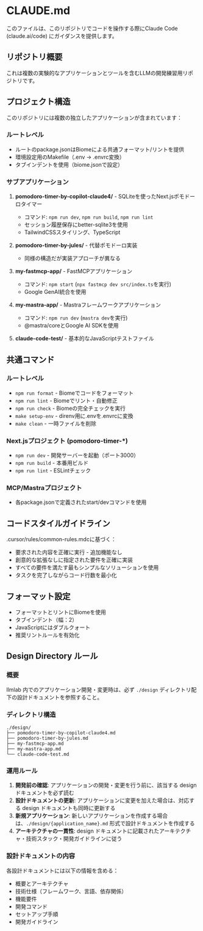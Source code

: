 # CLAUDE.md

このファイルは、このリポジトリでコードを操作する際にClaude Code (claude.ai/code) にガイダンスを提供します。

## リポジトリ概要

これは複数の実験的なアプリケーションとツールを含むLLMの開発練習用リポジトリです。

## プロジェクト構造

このリポジトリには複数の独立したアプリケーションが含まれています：

### ルートレベル
- ルートのpackage.jsonはBiomeによる共通フォーマット/リントを提供
- 環境設定用のMakefile（.env → .envrc変換）
- タブインデントを使用（biome.jsonで設定）

### サブアプリケーション

1. **pomodoro-timer-by-copilot-claude4/** - SQLiteを使ったNext.jsポモドーロタイマー
   - コマンド: `npm run dev`, `npm run build`, `npm run lint`
   - セッション履歴保存にbetter-sqlite3を使用
   - TailwindCSSスタイリング、TypeScript

2. **pomodoro-timer-by-jules/** - 代替ポモドーロ実装
   - 同様の構造だが実装アプローチが異なる

3. **my-fastmcp-app/** - FastMCPアプリケーション
   - コマンド: `npm start` (`npx fastmcp dev src/index.ts`を実行)
   - Google GenAI統合を使用

4. **my-mastra-app/** - Mastraフレームワークアプリケーション
   - コマンド: `npm run dev` (`mastra dev`を実行)
   - @mastra/coreとGoogle AI SDKを使用

5. **claude-code-test/** - 基本的なJavaScriptテストファイル

## 共通コマンド

### ルートレベル
- `npm run format` - Biomeでコードをフォーマット
- `npm run lint` - Biomeでリント・自動修正
- `npm run check` - Biomeの完全チェックを実行
- `make setup-env` - direnv用に.envを.envrcに変換
- `make clean` - 一時ファイルを削除

### Next.jsプロジェクト (pomodoro-timer-*)
- `npm run dev` - 開発サーバーを起動（ポート3000）
- `npm run build` - 本番用ビルド
- `npm run lint` - ESLintチェック

### MCP/Mastraプロジェクト
- 各package.jsonで定義されたstart/devコマンドを使用

## コードスタイルガイドライン

.cursor/rules/common-rules.mdcに基づく：
- 要求された内容を正確に実行 - 追加機能なし
- 創意的な拡張なしに指定された要件を正確に実装
- すべての要件を満たす最もシンプルなソリューションを使用
- タスクを完了しながらコード行数を最小化

## フォーマット設定

- フォーマットとリントにBiomeを使用
- タブインデント（幅：2）
- JavaScriptにはダブルクォート
- 推奨リントルールを有効化

## Design Directory ルール

### 概要
llmlab 内でのアプリケーション開発・変更時は、必ず `./design` ディレクトリ配下の設計ドキュメントを参照すること。

### ディレクトリ構造
```
./design/
├── pomodoro-timer-by-copilot-claude4.md
├── pomodoro-timer-by-jules.md
├── my-fastmcp-app.md
├── my-mastra-app.md
└── claude-code-test.md
```

### 運用ルール
1. **開発前の確認**: アプリケーションの開発・変更を行う前に、該当する design ドキュメントを必ず読む
2. **設計ドキュメントの更新**: アプリケーションに変更を加えた場合は、対応する design ドキュメントも同時に更新する
3. **新規アプリケーション**: 新しいアプリケーションを作成する場合は、`./design/{application_name}.md` 形式で設計ドキュメントを作成する
4. **アーキテクチャの一貫性**: design ドキュメントに記載されたアーキテクチャ・技術スタック・開発ガイドラインに従う

### 設計ドキュメントの内容
各設計ドキュメントには以下の情報を含める：
- 概要とアーキテクチャ
- 技術仕様（フレームワーク、言語、依存関係）
- 機能要件
- 開発コマンド
- セットアップ手順
- 開発ガイドライン
